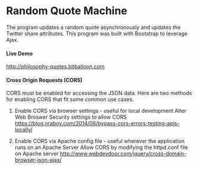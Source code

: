 Random Quote Machine
====================

The program updates a random quote asynchronously and updates the Twitter share attributes.
This program was built with Bootstrap to leverage Ajax.

#### Live Demo

http://philosophy-quotes.bitballoon.com

#### Cross Origin Requests (CORS)

CORS must be enabled for accessing the JSON data. Here are two methods for enabling CORS that fit some common use cases.

1. Enable CORS via browser settings - useful for local development
    Alter Web Broswer Security settings to allow CORS
    https://blog.nraboy.com/2014/08/bypass-cors-errors-testing-apis-locally/

2. Enable CORS via Apache config file - useful wherever the application runs on an Apache Server
    Allow CORS by modifying the httpd.conf file on Apache server
    http://www.webdevdoor.com/jquery/cross-domain-browser-json-ajax/
